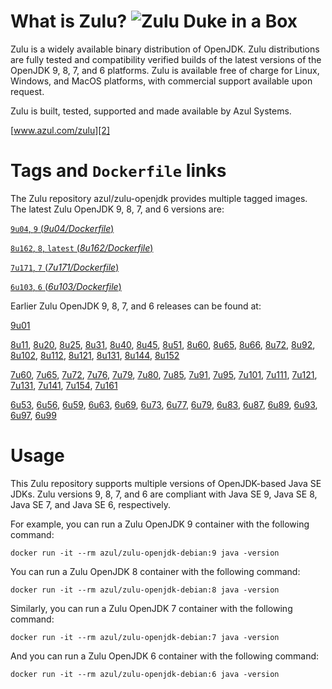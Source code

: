 What is Zulu? ![Zulu Duke in a Box][1]
======================================

Zulu is a widely available binary distribution of OpenJDK. Zulu distributions are fully tested and compatibility verified builds of the latest versions of the OpenJDK 9, 8, 7, and 6 platforms. Zulu is available free of charge for Linux, Windows, and MacOS platforms, with commercial support available upon request.

Zulu is built, tested, supported and made available by Azul Systems.

[www.azul.com/zulu][2]

Tags and `Dockerfile` links
===========================

The Zulu repository azul/zulu-openjdk provides multiple tagged images. The latest Zulu OpenJDK 9, 8, 7, and 6 versions are:

[`9u04`, `9` (*9u04/Dockerfile*)][61]

[`8u162`, `8`, `latest` (*8u162/Dockerfile*)][42]

[`7u171`, `7` (*7u171/Dockerfile*)][25]

[`6u103`, `6` (*6u103/Dockerfile*)][10]

Earlier Zulu OpenJDK 9, 8, 7, and 6 releases can be found at:

[9u01][62]

[8u11][43], [8u20][44], [8u25][45], [8u31][46], [8u40][47], [8u45][48], [8u51][49], [8u60][50], [8u65][51], [8u66][52], [8u72][53], [8u92][54], [8u102][55], [8u112][56], [8u121][57], [8u131][58], [8u144][59], [8u152][60]

[7u60][26], [7u65][27], [7u72][28], [7u76][29], [7u79][30], [7u80][31], [7u85][32], [7u91][33], [7u95][34], [7u101][35], [7u111][36], [7u121][37], [7u131][38], [7u141][39], [7u154][40], [7u161][41]

[6u53][11], [6u56][12], [6u59][13], [6u63][14], [6u69][15], [6u73][16], [6u77][17], [6u79][18], [6u83][19], [6u87][20], [6u89][21], [6u93][22], [6u97][23], [6u99][24]

Usage
=====

This Zulu repository supports multiple versions of OpenJDK-based Java SE JDKs. Zulu versions 9, 8, 7, and 6 are compliant with Java SE 9, Java SE 8, Java SE 7, and Java SE 6, respectively.

For example, you can run a Zulu OpenJDK 9 container with the following command:

    docker run -it --rm azul/zulu-openjdk-debian:9 java -version

You can run a Zulu OpenJDK 8 container with the following command:

    docker run -it --rm azul/zulu-openjdk-debian:8 java -version

Similarly, you can run a Zulu OpenJDK 7 container with the following command:

    docker run -it --rm azul/zulu-openjdk-debian:7 java -version

And you can run a Zulu OpenJDK 6 container with the following command:

    docker run -it --rm azul/zulu-openjdk-debian:6 java -version


  [1]: https://www.azul.com/files/ZuluDocker60.gif
  [2]: http://www.azul.com/zulu
  [10]: https://github.com/zulu-openjdk/zulu-openjdk/blob/master/debian/6u103-6.19.0.1/Dockerfile
  [11]: https://github.com/zulu-openjdk/zulu-openjdk/blob/master/debian/6u53-6.5.0.2/Dockerfile
  [12]: https://github.com/zulu-openjdk/zulu-openjdk/blob/master/debian/6u56-6.6.0.1/Dockerfile
  [13]: https://github.com/zulu-openjdk/zulu-openjdk/blob/master/debian/6u59-6.7.0.2/Dockerfile
  [14]: https://github.com/zulu-openjdk/zulu-openjdk/blob/master/debian/6u63-6.8.0.1/Dockerfile
  [15]: https://github.com/zulu-openjdk/zulu-openjdk/blob/master/debian/6u69-6.9.0.3/Dockerfile
  [16]: https://github.com/zulu-openjdk/zulu-openjdk/blob/master/debian/6u73-6.10.0.3/Dockerfile
  [17]: https://github.com/zulu-openjdk/zulu-openjdk/blob/master/debian/6u77-6.11.0.2/Dockerfile
  [18]: https://github.com/zulu-openjdk/zulu-openjdk/blob/master/debian/6u79-6.12.0.2/Dockerfile
  [19]: https://github.com/zulu-openjdk/zulu-openjdk/blob/master/debian/6u83-6.13.0.3/Dockerfile
  [20]: https://github.com/zulu-openjdk/zulu-openjdk/blob/master/debian/6u87-6.14.0.1/Dockerfile
  [21]: https://github.com/zulu-openjdk/zulu-openjdk/blob/master/debian/6u89-6.15.0.1/Dockerfile
  [22]: https://github.com/zulu-openjdk/zulu-openjdk/blob/master/debian/6u93-6.16.0.1/Dockerfile
  [23]: https://github.com/zulu-openjdk/zulu-openjdk/blob/master/debian/6u97-6.17.0.1/Dockerfile
  [24]: https://github.com/zulu-openjdk/zulu-openjdk/blob/master/debian/6u99-6.18.0.3/Dockerfile
  [25]: https://github.com/zulu-openjdk/zulu-openjdk/blob/master/debian/7u171-7.22.0.3/Dockerfile
  [26]: https://github.com/zulu-openjdk/zulu-openjdk/blob/master/debian/7u60-7.5.0.1/Dockerfile
  [27]: https://github.com/zulu-openjdk/zulu-openjdk/blob/master/debian/7u65-7.6.0.1/Dockerfile
  [28]: https://github.com/zulu-openjdk/zulu-openjdk/blob/master/debian/7u72-7.7.0.1/Dockerfile
  [29]: https://github.com/zulu-openjdk/zulu-openjdk/blob/master/debian/7u76-7.8.0.3/Dockerfile
  [30]: https://github.com/zulu-openjdk/zulu-openjdk/blob/master/debian/7u79-7.9.0.2/Dockerfile
  [31]: https://github.com/zulu-openjdk/zulu-openjdk/blob/master/debian/7u80-7.10.0.1/Dockerfile
  [32]: https://github.com/zulu-openjdk/zulu-openjdk/blob/master/debian/7u85-7.11.0.3/Dockerfile
  [33]: https://github.com/zulu-openjdk/zulu-openjdk/blob/master/debian/7u91-7.12.0.3/Dockerfile
  [34]: https://github.com/zulu-openjdk/zulu-openjdk/blob/master/debian/7u95-7.13.0.1/Dockerfile
  [35]: https://github.com/zulu-openjdk/zulu-openjdk/blob/master/debian/7u101-7.14.0.5/Dockerfile
  [36]: https://github.com/zulu-openjdk/zulu-openjdk/blob/master/debian/7u111-7.15.0.1/Dockerfile
  [37]: https://github.com/zulu-openjdk/zulu-openjdk/blob/master/debian/7u121-7.16.0.1/Dockerfile
  [38]: https://github.com/zulu-openjdk/zulu-openjdk/blob/master/debian/7u131-7.17.0.5/Dockerfile
  [39]: https://github.com/zulu-openjdk/zulu-openjdk/blob/master/debian/7u141-7.18.0.3/Dockerfile
  [40]: https://github.com/zulu-openjdk/zulu-openjdk/blob/master/debian/7u154-7.20.0.3/Dockerfile
  [41]: https://github.com/zulu-openjdk/zulu-openjdk/blob/master/debian/7u161-7.21.0.3/Dockerfile
  [42]: https://github.com/zulu-openjdk/zulu-openjdk/blob/master/debian/8u162-8.27.0.7/Dockerfile
  [43]: https://github.com/zulu-openjdk/zulu-openjdk/blob/master/debian/8u11-8.2.0.1/Dockerfile
  [44]: https://github.com/zulu-openjdk/zulu-openjdk/blob/master/debian/8u20-8.3.0.1/Dockerfile
  [45]: https://github.com/zulu-openjdk/zulu-openjdk/blob/master/debian/8u25-8.4.0.1/Dockerfile
  [46]: https://github.com/zulu-openjdk/zulu-openjdk/blob/master/debian/8u31-8.5.0.1/Dockerfile
  [47]: https://github.com/zulu-openjdk/zulu-openjdk/blob/master/debian/8u40-8.6.0.1/Dockerfile
  [48]: https://github.com/zulu-openjdk/zulu-openjdk/blob/master/debian/8u45-8.7.0.5/Dockerfile
  [49]: https://github.com/zulu-openjdk/zulu-openjdk/blob/master/debian/8u51-8.8.0.3/Dockerfile
  [50]: https://github.com/zulu-openjdk/zulu-openjdk/blob/master/debian/8u60-8.9.0.4/Dockerfile
  [51]: https://github.com/zulu-openjdk/zulu-openjdk/blob/master/debian/8u65-8.10.0.1/Dockerfile
  [52]: https://github.com/zulu-openjdk/zulu-openjdk/blob/master/debian/8u66-8.11.0.1/Dockerfile
  [53]: https://github.com/zulu-openjdk/zulu-openjdk/blob/master/debian/8u72-8.13.0.5/Dockerfile
  [54]: https://github.com/zulu-openjdk/zulu-openjdk/blob/master/debian/8u92-8.15.0.1/Dockerfile
  [55]: https://github.com/zulu-openjdk/zulu-openjdk/blob/master/debian/8u102-8.17.0.3/Dockerfile
  [56]: https://github.com/zulu-openjdk/zulu-openjdk/blob/master/debian/8u112-8.19.0.1/Dockerfile
  [57]: https://github.com/zulu-openjdk/zulu-openjdk/blob/master/debian/8u121-8.20.0.5/Dockerfile
  [58]: https://github.com/zulu-openjdk/zulu-openjdk/blob/master/debian/8u131-8.21.0.1/Dockerfile
  [59]: https://github.com/zulu-openjdk/zulu-openjdk/blob/master/debian/8u144-8.23.0.3/Dockerfile
  [60]: https://github.com/zulu-openjdk/zulu-openjdk/blob/master/debian/8u152-8.25.0.1/Dockerfile
  [61]: https://github.com/zulu-openjdk/zulu-openjdk/blob/master/debian/9u04-9.0.4.1/Dockerfile
  [62]: https://github.com/zulu-openjdk/zulu-openjdk/blob/master/debian/9u01-9.0.1.3/Dockerfile
